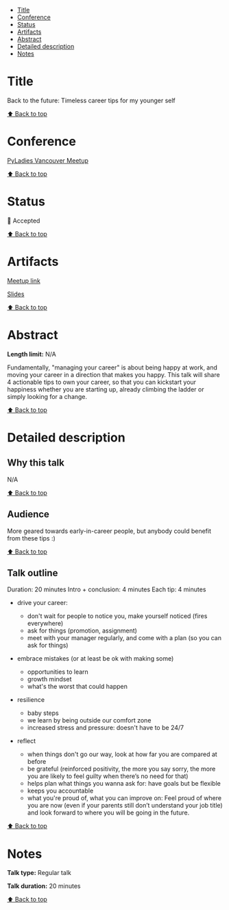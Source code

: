 - [Title](#title)
- [Conference](#conference)
- [Status](#status)
- [Artifacts](#artifacts)
- [Abstract](#abstract)
- [Detailed description](#detailed-description)
- [Notes](#notes)

# Title

<!--- Proposal title -->

Back to the future: Timeless career tips for my younger self

[⬆️ Back to top](#title)

# Conference

<!--- Conference name and year + links -->

[PyLadies Vancouver Meetup](https://www.meetup.com/PyLadies-Vancouver/)

[⬆️ Back to top](#title)

# Status

<!--- 🎉 Accepted, 🚮 Rejected, 🚪 Withdrawn -->

🎉 Accepted

[⬆️ Back to top](#title)

# Artifacts

<!--- Links to recording, speaker page, slides etc. But also reason for rejection, if any. -->

[Meetup link](https://www.meetup.com/PyLadies-Vancouver/events/267096492/)

[Slides](https://speakerdeck.com/kimadeline/pyladies-vancouver-career-tips-to-my-younger-self)

[⬆️ Back to top](#title)

# Abstract

**Length limit:** N/A

Fundamentally, "managing your career" is about being happy at work, and moving your career in a direction that makes you happy. This talk will share 4 actionable tips to own your career, so that you can kickstart your happiness whether you are starting up, already climbing the ladder or simply looking for a change.

[⬆️ Back to top](#title)

# Detailed description

## Why this talk

<!-- Optional, depends on the proposal -->

N/A

[⬆️ Back to top](#title)

## Audience

<!-- Optional, depends on the proposal -->

More geared towards early-in-career people, but anybody could benefit from these tips :)

[⬆️ Back to top](#title)

## Talk outline

<!-- Include time breakdown if any -->

Duration: 20 minutes
Intro + conclusion: 4 minutes
Each tip: 4 minutes

- drive your career:

  - don't wait for people to notice you, make yourself noticed (fires everywhere)
  - ask for things (promotion, assignment)
  - meet with your manager regularly, and come with a plan (so you can ask for things)

- embrace mistakes (or at least be ok with making some)

  - opportunities to learn
  - growth mindset
  - what's the worst that could happen

- resilience

  - baby steps
  - we learn by being outside our comfort zone
  - increased stress and pressure: doesn't have to be 24/7

- reflect
  - when things don't go our way, look at how far you are compared at before
  - be grateful (reinforced positivity, the more you say sorry, the more you are likely to feel guilty when there’s no need for that)
  - helps plan what things you wanna ask for: have goals but be flexible
  - keeps you accountable
  - what you're proud of, what you can improve on: Feel proud of where you are now (even if your parents still don’t understand your job title) and look forward to where you will be going in the future.

[⬆️ Back to top](#title)

# Notes

<!---
Optionally, anything that doesn't fit in other sections:
Any additional equipment you might need, whether or not you’ve given this talk before, etc.
-->

**Talk type:** Regular talk

**Talk duration:** 20 minutes

[⬆️ Back to top](#title)
